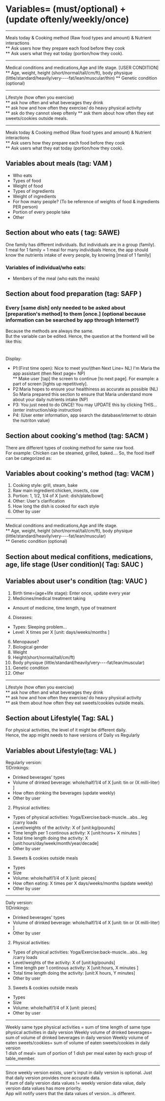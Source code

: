 # Variables= (must/optional) + (update oftenly/weekly/once)  
----------------------------------------------------------------------------
Meals today & Cooking method (Raw food types and amount) & Nutrient interactions	
** Ask users how they prepare each food before they cook	
** Ask users what they eat today (portion/how they cook). 

----------------------------------------------------------------------------
Medical conditions and medications,Age and life stage.  [USER CONDITION]
** Age, weight, height (short/normal/tall/cm/ft), body physique (little/standard/heavily/very----fat/lean/muscular/thin) 
** Genetic condition (optional) 

----------------------------------------------------------------------------
Lifestyle (how often you exercise)	
** ask how often and what beverages they drink	
** ask how and how often they exercise/ do heavy physical activity	
** ask do they cannot sleep oftenly	
** ask them about how often they eat sweets/cookies outside meals.

----------------------------------------------------------------------------
Meals today & Cooking method (Raw food types and amount) & Nutrient interactions	
** Ask users how they prepare each food before they cook	
** Ask users what they eat today (portion/how they cook). 
## Variables about meals (tag: VAM )
* Who eats
*	Types of food	 
*	Weight of food	 
*	Types of ingredients	
*	Weight of ingredients	
*	For how many people? (To be reference of weights of food & ingredients PER person)	
*	Portion of every people take 
*	Other   

## Section about who eats ( tag: SAWE)
One family has different individuals. But individuals are in a group (family).  
1 meal for 1 family = 1 meal for many individuals
Hence, the app should know the nutrients intake of every people, by knowing  [meal of 1 family]
### Variables of individual/who eats:
* Members of the meal (who eats the meals)

## Section about food preparation (tag: SAFP )
### Every [same dish] only needed to be asked about [preparation's method] to them [once.] (optional because information can be searched by app through Internet?)	
Because the methods are always the same.	
But the variable can be edited.
Hence, the question at the frontend will be like this:
#  	
Display:	
*	P1:(First time open):	Nice to meet you!(then Next Line= NL) I'm Maria the app assistant	(then Next page= NP)	
**	Make user [tap] the screen to continue [to next page]. For example:	a part of screen [lights up repetitively]. 
*	P2:Maria hopes to ensure your healthiness as accurate as possible (NL) So Maria prepared this section to ensure that Maria understand more about your daily nutrients intake (NP)	 
*	P3: You just need to do ONCE! You may UPDATE this by clicking THIS... (enter instruction/skip instruction)  
*	P4:	(User enter information, app search the database/internet to obtain the nutriton value) 
  
## Section about cooking's method  (tag: SACM ) 
There are different types of cooking method for same raw food.  
  For example: Chicken can be steamed, grilled, baked.... 
So, the food itself can be categorized as:  
## Variables about cooking's method (tag: VACM )  
1) Cooking style: grill, steam, bake  
2) Raw main ingredient:chicken, insects, cow  
3) Portion: 1, 1/2, 1/4 of X [unit: dish/plate/bowl]
4) Other: User's clarification  
5) How long the dish is cooked for each style 
6) Other by user     
  
----------------------------------------------------------------------------
Medical conditions and medications,Age and life stage.  
** Age, weight, height (short/normal/tall/cm/ft), body physique (little/standard/heavily/very----fat/lean/muscular)  
** Genetic condition (optional)    

##  Section about medical confitions, medications, age, life stage (User condition)( Tag: SAUC )    
## Variables about user's condition (tag: VAUC )  
1) Birth time=(age+life stage): Enter once, update every year  
2) Medicines/medical treatment taking  
  * Amount of medicine, time length, type of treatment    
4) Diseases: 
  * Types: Sleeping problem...  
  * Level: X times per X  [unit: days/weeks/months ] 
6) Menopause? 
7) Biological gender  
8) Weight 
9) Height(short/normal/tall/cm/ft)   
10) Body physique (little/standard/heavily/very----fat/lean/muscular)  
11) Genetic condition 
12) Other   

----------------------------------------------------------------------------
Lifestyle (how often you exercise)	
** ask how often and what beverages they drink	
** ask how and how often they exercise/ do heavy physical activity	
** ask them about how often they eat sweets/cookies outside meals.  

##  Section about Lifestyle( Tag: SAL ) 
For physical activities, the level of it might be different daily.  
Hence, the app might needs to have versions of Daily vs Regularly   
## Variables about Lifestyle(tag: VAL ) 
Regularly version:  
1)Drinkings:  
  * Drinked beverages' types 
  * Volume of drinked beverage: whole/half/1/4 of  X [unit: tin or (X milli-liter) ] 
  * How often drinking the beverages (update weekly) 
  * Other by user 
2) Physical activities:   
  * Types of physical activities: Yoga/Exercise:back-muscle...abs...leg /carry loads  
  * Level/weights of the activity: X of  [unit:kg/pounds]  
  * Time length per 1 continous activity: X [unit:hours+ X minutes ] 
  * Total time length doing the activity: X  [unit:hours/day/week/month/year/decade]  
  * Other by user 
3)  Sweets & cookies outside meals 
  * Types 
  * Size 
  * Volume: whole/half/1/4 of X  [unit: pieces]  
  * How often eating: X times per X days/weeks/months  (update weekly) 
  * Other by user  
________________________________________________________________________
Daily version:  
1)Drinkings:   
  * Drinked beverages' types 
  * Volume of drinked beverage: whole/half/1/4 of  X [unit: tin or (X milli-liter) ] 
  * Other by user 
2) Physical activities:   
  * Types of physical activities: Yoga/Exercise:back-muscle...abs...leg /carry loads  
  * Level/weights of the activity: X of  [unit:kg/pounds]  
  * Time length per 1 continous activity: X [unit:hours, X minutes ] 
  * Total time length doing the activity:  [unit:X  hours, Y minutes]  
  * Other by user 
3)  Sweets & cookies outside meals 
  * Types 
  * Size 
  * Volume: whole/half/1/4 of X  [unit: pieces]  
  * Other by user  

________________________________________________________________________

Weekly same type physical activities = sum of time length of same type physical activities in daily version 
Weekly volume of drinked beverages= sum of volume of drinked beverages in daily version 
Weekly volume of eaten sweets/cookies= sum of volume of eaten sweets/cookies in daily version   
1 dish of meal= sum of portion of 1 dish per meal eaten by each group of table_member.  

____________________________________________________  
Since weekly version exists, user's input in daily version is optional. Just that daily version provides more accurate data.  
If sum of daily version data values != weekly version data value, daily version data values has more priority.  
App will notify users that the data values of version...is different. 
